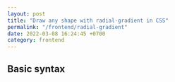```yaml
---
layout: post
title: "Draw any shape with radial-gradient in CSS"
permalink: "/frontend/radial-gradient"
date: 2022-03-08 16:24:45 +0700
category: frontend
---
```


## Basic syntax



